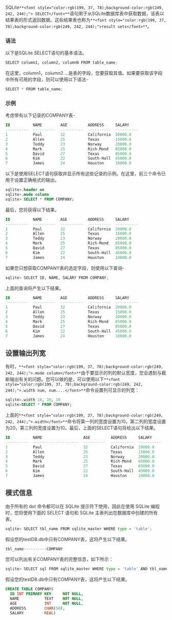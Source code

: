 <font style="color:rgb(51, 51, 51);">SQLite</font>`**<font style="color:rgb(199, 37, 78);background-color:rgb(249, 242, 244);"> SELECT</font>**`<font style="color:rgb(51, 51, 51);">语句用于从SQLite数据库表中获取数据，该表以结果表的形式返回数据。这些结果表也称为</font>`**<font style="color:rgb(199, 37, 78);background-color:rgb(249, 242, 244);">result sets</font>**`<font style="color:rgb(51, 51, 51);">。</font>

### <font style="color:rgb(51, 51, 51);">语法</font>
<font style="color:rgb(51, 51, 51);">以下是SQLite SELECT语句的基本语法。</font>

```python
SELECT column1, column2, columnN FROM table_name;
```

<font style="color:rgb(51, 51, 51);">在这里，column1，column2 ...是表的字段，您要获取其值。如果要获取该字段中所有可用的字段，则可以使用以下语法-</font>

```python
SELECT * FROM table_name;
```

### <font style="color:rgb(51, 51, 51);">示例</font>
<font style="color:rgb(51, 51, 51);">考虑带有以下记录的COMPANY表-</font>

```sql
ID          NAME        AGE         ADDRESS     SALARY
----------  ----------  ----------  ----------  ----------
1           Paul        32          California  20000.0
2           Allen       25          Texas       15000.0
3           Teddy       23          Norway      20000.0
4           Mark        25          Rich-Mond   65000.0
5           David       27          Texas       85000.0
6           Kim         22          South-Hall  45000.0
7           James       24          Houston     10000.0
```

<font style="color:rgb(51, 51, 51);">以下是使用SELECT语句获取并显示所有这些记录的示例。在这里，前三个命令已用于设置正确格式的输出。</font>

```sql
sqlite>.header on
sqlite>.mode column
sqlite> SELECT * FROM COMPANY;
```

<font style="color:rgb(51, 51, 51);">最后，您将获得以下结果。</font>

```sql
ID          NAME        AGE         ADDRESS     SALARY
----------  ----------  ----------  ----------  ----------
1           Paul        32          California  20000.0
2           Allen       25          Texas       15000.0
3           Teddy       23          Norway      20000.0
4           Mark        25          Rich-Mond   65000.0
5           David       27          Texas       85000.0
6           Kim         22          South-Hall  45000.0
7           James       24          Houston     10000.0
```

<font style="color:rgb(51, 51, 51);">如果您只想获取COMPANY表的选定字段，则使用以下查询-</font>

```python
sqlite> SELECT ID, NAME, SALARY FROM COMPANY;
```

<font style="color:rgb(51, 51, 51);">上面的查询将产生以下结果。</font>

```sql
ID          NAME        AGE         ADDRESS     SALARY
----------  ----------  ----------  ----------  ----------
1           Paul        32          California  20000.0
2           Allen       25          Texas       15000.0
3           Teddy       23          Norway      20000.0
4           Mark        25          Rich-Mond   65000.0
5           David       27          Texas       85000.0
6           Kim         22          South-Hall  45000.0
7           James       24          Houston     10000.0
```

## <font style="color:rgb(51, 51, 51);">设置输出列宽</font>
<font style="color:rgb(51, 51, 51);">有时，</font>`**<font style="color:rgb(199, 37, 78);background-color:rgb(249, 242, 244);">.mode column</font>**`<font style="color:rgb(51, 51, 51);">由于要显示的列的默认宽度，您会遇到与截断输出有关的问题。您可以做的是，可以使用以下</font>`**<font style="color:rgb(199, 37, 78);background-color:rgb(249, 242, 244);">.width num, num....</font>**`<font style="color:rgb(51, 51, 51);">命令设置列可显示的列宽：</font>

```sql
sqlite>.width 10, 20, 10
sqlite>SELECT * FROM COMPANY;
```

<font style="color:rgb(51, 51, 51);">上面的</font>`**<font style="color:rgb(199, 37, 78);background-color:rgb(249, 242, 244);">.width</font>**`<font style="color:rgb(51, 51, 51);">命令将第一列的宽度设置为10，第二列的宽度设置为20，第三列的宽度设置为10。最后，上面的SELECT语句将给出以下结果。</font>

```sql
ID          NAME                  AGE         ADDRESS     SALARY
----------  --------------------  ----------  ----------  ----------
1           Paul                  32          California  20000.0
2           Allen                 25          Texas       15000.0
3           Teddy                 23          Norway      20000.0
4           Mark                  25          Rich-Mond   65000.0
5           David                 27          Texas       85000.0
6           Kim                   22          South-Hall  45000.0
7           James                 24          Houston     10000.0
```

## <font style="color:rgb(51, 51, 51);">模式信息</font>
<font style="color:rgb(51, 51, 51);">由于所有的 dot 命令都可以在 SQLite 提示符下使用，因此在使用 SQLite 编程时，您将使用下面的 SELECT 语句和 SQLite 主表列出在数据库中创建的所有表。</font>

```python
sqlite> SELECT tbl_name FROM sqlite_master WHERE type = 'table';
```

<font style="color:rgb(51, 51, 51);">假设您的testDB.db中只有COMPANY表，这将产生以下结果。</font>

```python
tbl_name----------COMPANY
```

<font style="color:rgb(51, 51, 51);">您可以列出有关COMPANY表的完整信息，如下所示：</font>

```python
sqlite> SELECT sql FROM sqlite_master WHERE type = 'table' AND tbl_name = 'COMPANY';
```

<font style="color:rgb(51, 51, 51);">假设您的testDB.db中只有COMPANY表，这将产生以下结果。</font>

```sql
CREATE TABLE COMPANY(
  ID INT PRIMARY KEY     NOT NULL,
  NAME           TEXT    NOT NULL,
  AGE            INT     NOT NULL,
  ADDRESS        CHAR(50),
  SALARY         REAL)
```

